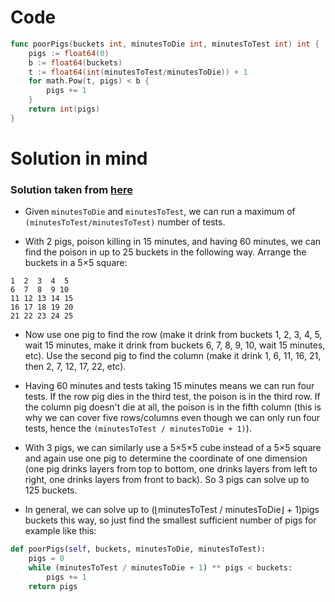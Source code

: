 Code
====

```go
func poorPigs(buckets int, minutesToDie int, minutesToTest int) int {
	pigs := float64(0)
	b := float64(buckets)
	t := float64(int(minutesToTest/minutesToDie)) + 1
	for math.Pow(t, pigs) < b {
		pigs += 1
	}
	return int(pigs)
}
```

Solution in mind
================

### Solution taken from [here](https://leetcode.com/problems/poor-pigs/discuss/94266/Another-explanation-and-solution)

-	Given `minutesToDie` and `minutesToTest`, we can run a maximum of `(minutesToTest/minutesToTest)` number of tests.

-	With 2 pigs, poison killing in 15 minutes, and having 60 minutes, we can find the poison in up to 25 buckets in the following way. Arrange the buckets in a 5×5 square:

```
1  2  3  4  5
6  7  8  9 10
11 12 13 14 15
16 17 18 19 20
21 22 23 24 25
```

-	Now use one pig to find the row (make it drink from buckets 1, 2, 3, 4, 5, wait 15 minutes, make it drink from buckets 6, 7, 8, 9, 10, wait 15 minutes, etc). Use the second pig to find the column (make it drink 1, 6, 11, 16, 21, then 2, 7, 12, 17, 22, etc).

-	Having 60 minutes and tests taking 15 minutes means we can run four tests. If the row pig dies in the third test, the poison is in the third row. If the column pig doesn't die at all, the poison is in the fifth column (this is why we can cover five rows/columns even though we can only run four tests, hence the `(minutesToTest / minutesToDie + 1)`).

-	With 3 pigs, we can similarly use a 5×5×5 cube instead of a 5×5 square and again use one pig to determine the coordinate of one dimension (one pig drinks layers from top to bottom, one drinks layers from left to right, one drinks layers from front to back). So 3 pigs can solve up to 125 buckets.

-	In general, we can solve up to (⌊minutesToTest / minutesToDie⌋ + 1)pigs buckets this way, so just find the smallest sufficient number of pigs for example like this:

```python
def poorPigs(self, buckets, minutesToDie, minutesToTest):
    pigs = 0
    while (minutesToTest / minutesToDie + 1) ** pigs < buckets:
        pigs += 1
    return pigs
```
